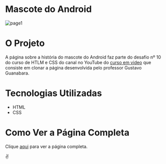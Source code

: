# Mascote do Android
![page1](https://github.com/gleysson-nunes/mascotedoandroid/assets/141166513/e4ca370f-6560-47fb-8214-f63aac74bc8c)

# O Projeto

A página sobre a história do mascote do Android faz parte do desafio nº 10 do curso de HTLM e CSS do canal no YouTube do [curso em video](https://www.youtube.com/playlist?list=PLHz_AreHm4dkZ9-atkcmcBaMZdmLHft8n) que consiste em clonar a página desenvolvida pelo professor Gustavo Guanabara.

# Tecnologias Utilizadas 

* HTML
* CSS

# Como Ver a Página Completa

Clique [aqui](https://gleysson-nunes.github.io/mascotedoandroid/) para ver a página completa.

✌️
